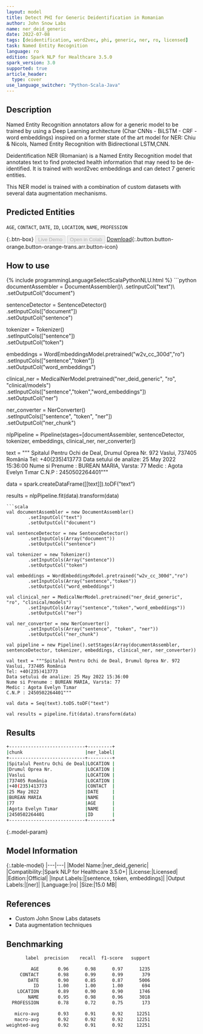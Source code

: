 ```yaml
---
layout: model
title: Detect PHI for Generic Deidentification in Romanian
author: John Snow Labs
name: ner_deid_generic
date: 2022-07-08
tags: [deidentification, word2vec, phi, generic, ner, ro, licensed]
task: Named Entity Recognition
language: ro
edition: Spark NLP for Healthcare 3.5.0
spark_version: 3.0
supported: true
article_header:
  type: cover
use_language_switcher: "Python-Scala-Java"
---
```


## Description

Named Entity Recognition annotators allow for a generic model to be trained by using a Deep Learning architecture (Char CNNs - BiLSTM - CRF - word embeddings) inspired on a former state of the art model for NER: Chiu & Nicols, Named Entity Recognition with Bidirectional LSTM,CNN.

Deidentification NER (Romanian) is a Named Entity Recognition model that annotates text to find protected health information that may need to be de-identified. It is trained with word2vec embeddings and can detect 7 generic entities.

This NER model is trained with a combination of custom datasets with several data augmentation mechanisms.

## Predicted Entities

`AGE`, `CONTACT`, `DATE`, `ID`, `LOCATION`, `NAME`, `PROFESSION`

{:.btn-box}
<button class="button button-orange" disabled>Live Demo</button>
<button class="button button-orange" disabled>Open in Colab</button>
[Download](https://s3.amazonaws.com/auxdata.johnsnowlabs.com/clinical/models/ner_deid_generic_ro_3.5.0_3.0_1657267952051.zip){:.button.button-orange.button-orange-trans.arr.button-icon}

## How to use



<div class="tabs-box" markdown="1">
{% include programmingLanguageSelectScalaPythonNLU.html %}
```python
documentAssembler = DocumentAssembler()\
         .setInputCol("text")\
         .setOutputCol("document")
         
 sentenceDetector = SentenceDetector()\
         .setInputCols(["document"])\
         .setOutputCol("sentence")

 tokenizer = Tokenizer()\
         .setInputCols(["sentence"])\
         .setOutputCol("token")

 embeddings = WordEmbeddingsModel.pretrained("w2v_cc_300d","ro")\
 	.setInputCols(["sentence","token"])\
 	.setOutputCol("word_embeddings")

 clinical_ner = MedicalNerModel.pretrained("ner_deid_generic", "ro", "clinical/models")\
 	.setInputCols(["sentence","token","word_embeddings"])\
 	.setOutputCol("ner")

 ner_converter = NerConverter()\
 	.setInputCols(["sentence", "token", "ner"])\
 	.setOutputCol("ner_chunk")
     
 nlpPipeline = Pipeline(stages=[documentAssembler, sentenceDetector, tokenizer, embeddings, clinical_ner, ner_converter])

 text = """ Spitalul Pentru Ochi de Deal, Drumul Oprea Nr. 972 Vaslui, 737405 România
 Tel: +40(235)413773
 Data setului de analize: 25 May 2022 15:36:00
 Nume si Prenume : BUREAN MARIA, Varsta: 77
 Medic : Agota Evelyn Tımar
 C.N.P : 2450502264401"""

 data = spark.createDataFrame([[text]]).toDF("text")

 results = nlpPipeline.fit(data).transform(data)
```
```scala
val documentAssembler = new DocumentAssembler()
        .setInputCol("text")
        .setOutputCol("document")

val sentenceDetector = new SentenceDetector()
        .setInputCols(Array("document"))
        .setOutputCol("sentence")

val tokenizer = new Tokenizer()
        .setInputCols(Array("sentence"))
        .setOutputCol("token")

val embeddings = WordEmbeddingsModel.pretrained("w2v_cc_300d","ro")
        .setInputCols(Array("sentence","token"))
        .setOutputCol("word_embeddings")

val clinical_ner = MedicalNerModel.pretrained("ner_deid_generic", "ro", "clinical/models")
        .setInputCols(Array("sentence","token","word_embeddings"))
        .setOutputCol("ner")

val ner_converter = new NerConverter()
        .setInputCols(Array("sentence", "token", "ner"))
        .setOutputCol("ner_chunk")
  
val pipeline = new Pipeline().setStages(Array(documentAssembler, sentenceDetector, tokenizer, embeddings, clinical_ner, ner_converter))

val text = """Spitalul Pentru Ochi de Deal, Drumul Oprea Nr. 972 Vaslui, 737405 România
Tel: +40(235)413773
Data setului de analize: 25 May 2022 15:36:00
Nume si Prenume : BUREAN MARIA, Varsta: 77
Medic : Agota Evelyn Tımar
C.N.P : 2450502264401"""

val data = Seq(text).toDS.toDF("text")

val results = pipeline.fit(data).transform(data)
```
</div>

## Results

```bash
+----------------------------+---------+
|chunk                       |ner_label|
+----------------------------+---------+
|Spitalul Pentru Ochi de Deal|LOCATION |
|Drumul Oprea Nr.            |LOCATION |
|Vaslui                      |LOCATION |
|737405 România              |LOCATION |
|+40(235)413773              |CONTACT  |
|25 May 2022                 |DATE     |
|BUREAN MARIA                |NAME     |
|77                          |AGE      |
|Agota Evelyn Tımar          |NAME     |
|2450502264401               |ID       |
+----------------------------+---------+
```

{:.model-param}
## Model Information

{:.table-model}
|---|---|
|Model Name:|ner_deid_generic|
|Compatibility:|Spark NLP for Healthcare 3.5.0+|
|License:|Licensed|
|Edition:|Official|
|Input Labels:|[sentence, token, embeddings]|
|Output Labels:|[ner]|
|Language:|ro|
|Size:|15.0 MB|

## References

- Custom John Snow Labs datasets
- Data augmentation techniques

## Benchmarking

```bash
       label  precision    recall  f1-score   support

         AGE       0.96      0.98      0.97      1235
     CONTACT       0.98      0.99      0.99       379
        DATE       0.90      0.85      0.87      5006
          ID       1.00      1.00      1.00       694
    LOCATION       0.89      0.90      0.90      1746
        NAME       0.95      0.98      0.96      3018
  PROFESSION       0.78      0.72      0.75       173

   micro-avg       0.93      0.91      0.92     12251
   macro-avg       0.92      0.92      0.92     12251
weighted-avg       0.92      0.91      0.92     12251
```